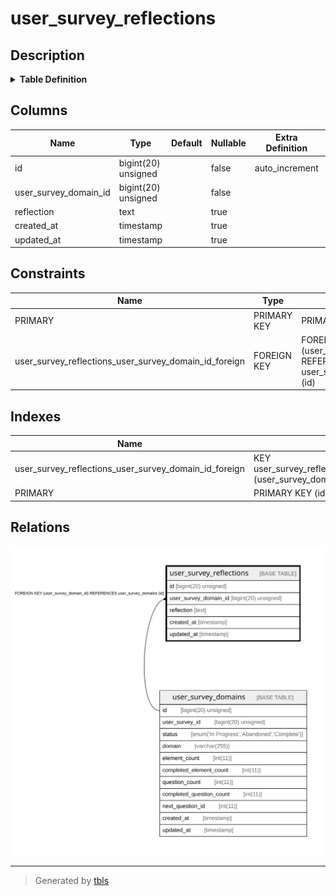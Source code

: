 # user_survey_reflections

## Description

<details>
<summary><strong>Table Definition</strong></summary>

```sql
CREATE TABLE `user_survey_reflections` (
  `id` bigint(20) unsigned NOT NULL AUTO_INCREMENT,
  `user_survey_domain_id` bigint(20) unsigned NOT NULL,
  `reflection` text COLLATE utf8mb4_unicode_ci,
  `created_at` timestamp NULL DEFAULT NULL,
  `updated_at` timestamp NULL DEFAULT NULL,
  PRIMARY KEY (`id`),
  KEY `user_survey_reflections_user_survey_domain_id_foreign` (`user_survey_domain_id`),
  CONSTRAINT `user_survey_reflections_user_survey_domain_id_foreign` FOREIGN KEY (`user_survey_domain_id`) REFERENCES `user_survey_domains` (`id`) ON DELETE CASCADE
) ENGINE=InnoDB AUTO_INCREMENT=[Redacted by tbls] DEFAULT CHARSET=utf8mb4 COLLATE=utf8mb4_unicode_ci
```

</details>

## Columns

| Name | Type | Default | Nullable | Extra Definition | Children | Parents | Comment |
| ---- | ---- | ------- | -------- | ---------------- | -------- | ------- | ------- |
| id | bigint(20) unsigned |  | false | auto_increment |  |  |  |
| user_survey_domain_id | bigint(20) unsigned |  | false |  |  | [user_survey_domains](user_survey_domains.md) |  |
| reflection | text |  | true |  |  |  |  |
| created_at | timestamp |  | true |  |  |  |  |
| updated_at | timestamp |  | true |  |  |  |  |

## Constraints

| Name | Type | Definition |
| ---- | ---- | ---------- |
| PRIMARY | PRIMARY KEY | PRIMARY KEY (id) |
| user_survey_reflections_user_survey_domain_id_foreign | FOREIGN KEY | FOREIGN KEY (user_survey_domain_id) REFERENCES user_survey_domains (id) |

## Indexes

| Name | Definition |
| ---- | ---------- |
| user_survey_reflections_user_survey_domain_id_foreign | KEY user_survey_reflections_user_survey_domain_id_foreign (user_survey_domain_id) USING BTREE |
| PRIMARY | PRIMARY KEY (id) USING BTREE |

## Relations

![er](user_survey_reflections.svg)

---

> Generated by [tbls](https://github.com/k1LoW/tbls)
